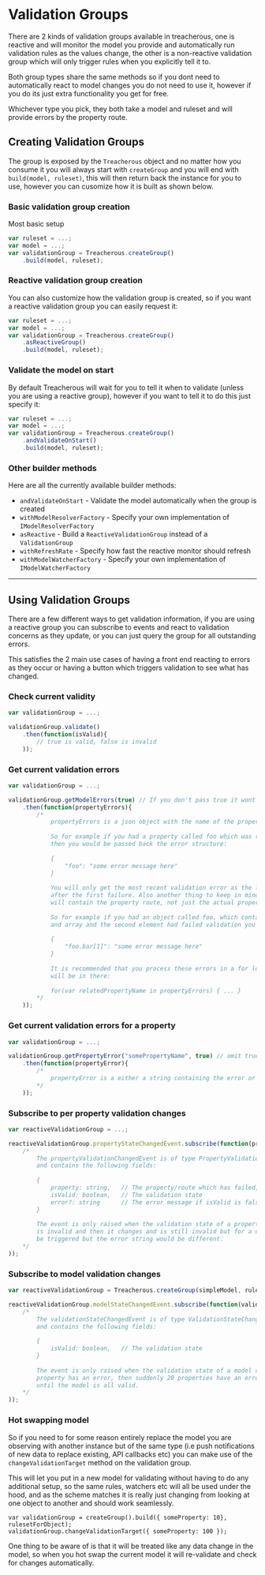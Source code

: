 # Validation Groups

There are 2 kinds of validation groups available in treacherous, one is reactive and will monitor the 
model you provide and automatically run validation rules as the values change, the other is a non-reactive 
validation group which will only trigger rules when you explicitly tell it to.

Both group types share the same methods so if you dont need to automatically react to model changes
you do not need to use it, however if you do its just extra functionality you get for free.

Whichever type you pick, they both take a model and ruleset and will provide errors by the property route.

## Creating Validation Groups

The group is exposed by the `Treacherous` object and no matter how you consume it you will always start 
with `createGroup` and you will end with `build(model, ruleset)`, this will then return back the instance
for you to use, however you can cusomize how it is built as shown below.

### Basic validation group creation

Most basic setup

```js
var ruleset = ...;
var model = ...;
var validationGroup = Treacherous.createGroup()
    .build(model, ruleset);
```

### Reactive validation group creation

You can also customize how the validation group is created, so if you want a reactive validation group
you can easily request it:

```js
var ruleset = ...;
var model = ...;
var validationGroup = Treacherous.createGroup()
    .asReactiveGroup()
    .build(model, ruleset);
```

### Validate the model on start

By default Treacherous will wait for you to tell it when to validate (unless you are using a reactive group),
however if you want to tell it to do this just specify it:

```js
var ruleset = ...;
var model = ...;
var validationGroup = Treacherous.createGroup()
    .andValidateOnStart()
    .build(model, ruleset);
```

### Other builder methods

Here are all the currently available builder methods:

* `andValidateOnStart`          - Validate the model automatically when the group is created
* `withModelResolverFactory`    - Specify your own implementation of `IModelResolverFactory`
* `asReactive`                  - Build a `ReactiveValidationGroup` instead of a `ValidationGroup`
 * `withRefreshRate`            - Specify how fast the reactive monitor should refresh
 * `withModelWatcherFactory`    - Specify your own implementation of `IModelWatcherFactory`

---

## Using Validation Groups

There are a few different ways to get validation information, if you are using a reactive group 
you can subscribe to events and react to validation concerns as they update, or you can just query 
the group for all outstanding errors.

This satisfies the 2 main use cases of having a front end reacting to errors as they occur or having 
a button which triggers validation to see what has changed.

### Check current validity
```js
var validationGroup = ...;

validationGroup.validate()
    .then(function(isValid){
        // true is valid, false is invalid
    ));
```

### Get current validation errors
```js
var validationGroup = ...;

validationGroup.getModelErrors(true) // If you don't pass true it wont revalidate and just take current state
    .then(function(propertyErrors){
        /*
            propertyErrors is a json object with the name of the property per error.
            
            So for example if you had a property called foo which was required and had failed
            then you would be passed back the error structure:
            
            {
                "foo": "some error message here"
            }
            
            You will only get the most recent validation error as the library will stop processing
            after the first failure. Also another thing to keep in mind is that the validation field
            will contain the property route, not just the actual property.
            
            So for example if you had an object called foo, which contained the property bar which was
            and array and the second element had failed validation you would get back the error structure:
            
            {
                "foo.bar[1]": "some error message here"
            }
            
            It is recommended that you process these errors in a for loop as you never know what
            will be in there:
            
            for(var relatedPropertyName in propertyErrors) { ... }
        */
    ));
```

### Get current validation errors for a property
```js
var validationGroup = ...;

validationGroup.getPropertyError("somePropertyName", true) // omit true to not force revalidation
    .then(function(propertyError){
        /*
            propertyError is a either a string containing the error or undefined
        */
    ));
```

### Subscribe to per property validation changes

```js
var reactiveValidationGroup = ...;

reactiveValidationGroup.propertyStateChangedEvent.subscribe(function(propertyValidationChangedEvent){
    /*
        The propertyValidationChangedEvent is of type PropertyValidationChangedEvent
        and contains the following fields:
        
        {
            property: string,   // The property/route which has failed, i.e 'foo' or 'foo.bar[2].woo'
            isValid: boolean,   // The validation state
            error?: string      // The error message if isValid is false
        }
        
        The event is only raised when the validation state of a property changes, however if a property
        is invalid and then it changes and is still invalid but for a different reason this event would
        be triggered but the error string would be different.
    */
));
```

### Subscribe to model validation changes
```js
var reactiveValidationGroup = Treacherous.createGroup(simpleModel, ruleset);

reactiveValidationGroup.modelStateChangedEvent.subscribe(function(validationStateChangedEvent){
    /*
        The validationStateChangedEvent is of type ValidationStateChangedEvent
        and contains the following fields:
        
        {
            isValid: boolean,   // The validation state
        }
        
        The event is only raised when the validation state of a model changes, so if a single
        property has an error, then suddenly 20 properties have an error no event will be sent
        until the model is all valid.
    */
));
```

### Hot swapping model

So if you need to for some reason entirely replace the model you are observing with another instance but 
of the same type (i.e push notifications of new data to replace existing, API callbacks etc) you can
make use of the `changeValidationTarget` method on the validation group.

This will let you put in a new model for validating without having to do any additional setup, so the
same rules, watchers etc will all be used under the hood, and as the scheme matches it is really just
changing from looking at one object to another and should work seamlessly.

```
var validationGroup = createGroup().build({ someProperty: 10}, rulesetForObject);
validationGroup.changeValidationTarget({ someProperty: 100 });
```

One thing to be aware of is that it will be treated like any data change in the model, so when you 
hot swap the current model it will re-validate and check for changes automatically.